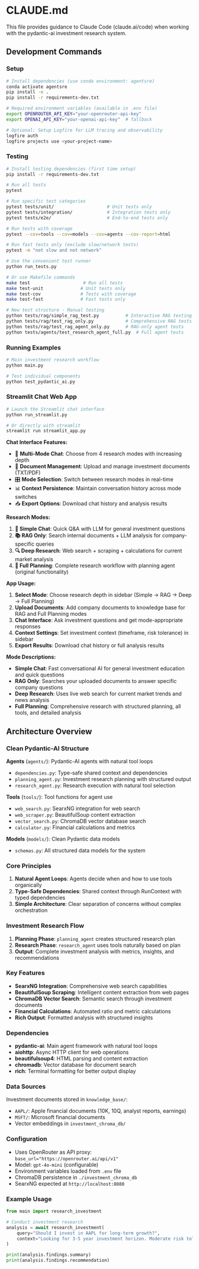 # CLAUDE.md

This file provides guidance to Claude Code (claude.ai/code) when working with the pydantic-ai investment research system.

## Development Commands

### Setup
```bash
# Install dependencies (use conda environment: agentsre)
conda activate agentsre
pip install -e .
pip install -r requirements-dev.txt

# Required environment variables (available in .env file)
export OPENROUTER_API_KEY="your-openrouter-api-key"
export OPENAI_API_KEY="your-openai-api-key"  # fallback

# Optional: Setup Logfire for LLM tracing and observability
logfire auth
logfire projects use <your-project-name>
```

### Testing
```bash
# Install testing dependencies (first time setup)
pip install -r requirements-dev.txt

# Run all tests
pytest

# Run specific test categories
pytest tests/unit/                    # Unit tests only
pytest tests/integration/             # Integration tests only
pytest tests/e2e/                     # End-to-end tests only

# Run tests with coverage
pytest --cov=tools --cov=models --cov=agents --cov-report=html

# Run fast tests only (exclude slow/network tests)
pytest -m "not slow and not network"

# Use the convenient test runner
python run_tests.py

# Or use Makefile commands
make test                    # Run all tests
make test-unit              # Unit tests only
make test-cov               # Tests with coverage
make test-fast              # Fast tests only

# New test structure - Manual testing
python tests/rag/simple_rag_test.py          # Interactive RAG testing
python tests/rag/test_rag_only.py            # Comprehensive RAG tests
python tests/rag/test_rag_agent_only.py      # RAG-only agent tests
python tests/agents/test_research_agent_full.py  # Full agent tests
```

### Running Examples
```bash
# Main investment research workflow
python main.py

# Test individual components
python test_pydantic_ai.py
```

### Streamlit Chat Web App
```bash
# Launch the Streamlit chat interface
python run_streamlit.py

# Or directly with streamlit
streamlit run streamlit_app.py
```

**Chat Interface Features:**
- 💬 **Multi-Mode Chat**: Choose from 4 research modes with increasing depth
- 📁 **Document Management**: Upload and manage investment documents (TXT/PDF)
- 🎛️ **Mode Selection**: Switch between research modes in real-time
- 📊 **Context Persistence**: Maintain conversation history across mode switches
- 📥 **Export Options**: Download chat history and analysis results

**Research Modes:**
1. **💬 Simple Chat**: Quick Q&A with LLM for general investment questions
2. **📚 RAG Only**: Search internal documents + LLM analysis for company-specific queries
3. **🔍 Deep Research**: Web search + scraping + calculations for current market analysis
4. **🎯 Full Planning**: Complete research workflow with planning agent (original functionality)

**App Usage:**
1. **Select Mode**: Choose research depth in sidebar (Simple → RAG → Deep → Full Planning)
2. **Upload Documents**: Add company documents to knowledge base for RAG and Full Planning modes
3. **Chat Interface**: Ask investment questions and get mode-appropriate responses
4. **Context Settings**: Set investment context (timeframe, risk tolerance) in sidebar
5. **Export Results**: Download chat history or full analysis results

**Mode Descriptions:**
- **Simple Chat**: Fast conversational AI for general investment education and quick questions
- **RAG Only**: Searches your uploaded documents to answer specific company questions
- **Deep Research**: Uses live web search for current market trends and news analysis  
- **Full Planning**: Comprehensive research with structured planning, all tools, and detailed analysis

## Architecture Overview

### Clean Pydantic-AI Structure

**Agents** (`agents/`): Pydantic-AI agents with natural tool loops
- `dependencies.py`: Type-safe shared context and dependencies
- `planning_agent.py`: Investment research planning with structured output
- `research_agent.py`: Research execution with natural tool selection

**Tools** (`tools/`): Tool functions for agent use
- `web_search.py`: SearxNG integration for web search
- `web_scraper.py`: BeautifulSoup content extraction
- `vector_search.py`: ChromaDB vector database search
- `calculator.py`: Financial calculations and metrics

**Models** (`models/`): Clean Pydantic data models
- `schemas.py`: All structured data models for the system

### Core Principles

1. **Natural Agent Loops**: Agents decide when and how to use tools organically
2. **Type-Safe Dependencies**: Shared context through RunContext with typed dependencies
3. **Simple Architecture**: Clear separation of concerns without complex orchestration

### Investment Research Flow

1. **Planning Phase**: `planning_agent` creates structured research plan
2. **Research Phase**: `research_agent` uses tools naturally based on plan
3. **Output**: Complete investment analysis with metrics, insights, and recommendations

### Key Features

- **SearxNG Integration**: Comprehensive web search capabilities
- **BeautifulSoup Scraping**: Intelligent content extraction from web pages
- **ChromaDB Vector Search**: Semantic search through investment documents
- **Financial Calculations**: Automated ratio and metric calculations
- **Rich Output**: Formatted analysis with structured insights

### Dependencies

- **pydantic-ai**: Main agent framework with natural tool loops
- **aiohttp**: Async HTTP client for web operations
- **beautifulsoup4**: HTML parsing and content extraction
- **chromadb**: Vector database for document search
- **rich**: Terminal formatting for better output display

### Data Sources

Investment documents stored in `knowledge_base/`:
- `AAPL/`: Apple financial documents (10K, 10Q, analyst reports, earnings)
- `MSFT/`: Microsoft financial documents
- Vector embeddings in `investment_chroma_db/`

### Configuration

- Uses OpenRouter as API proxy: `base_url="https://openrouter.ai/api/v1"`
- Model: `gpt-4o-mini` (configurable)
- Environment variables loaded from `.env` file
- ChromaDB persistence in `./investment_chroma_db`
- SearxNG expected at `http://localhost:8080`

### Example Usage

```python
from main import research_investment

# Conduct investment research
analysis = await research_investment(
    query="Should I invest in AAPL for long-term growth?",
    context="Looking for 3-5 year investment horizon. Moderate risk tolerance."
)

print(analysis.findings.summary)
print(analysis.findings.recommendation)
```
